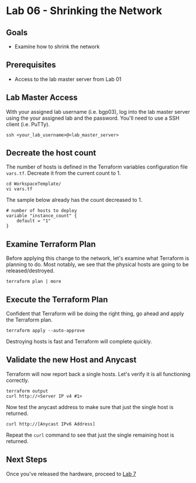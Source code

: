 # Lab 06 - Shrinking the Network

## Goals

* Examine how to shrink the network

## Prerequisites

* Access to the lab master server from Lab 01

## Lab Master Access

With your assigned lab username (i.e. bgp03), log into the lab master server using the your assigned lab and the password. You'll need to use a SSH client (i.e. PuTTy).

```
ssh <your_lab_username>@<lab_master_server>
```

## Decreate the host count

The number of hosts is defined in the Terraform variables configuration file ```vars.tf```. Decreate it from the current count to 1.

```
cd WorkspaceTemplate/
vi vars.tf
```

The sample below already has the count decreased to 1.
```
# number of hosts to deploy
variable "instance_count" {
    default = "1"
}
```
## Examine Terraform Plan

Before applying this change to the network, let's examine what Terraform is planning to do. Most notably, we see that the physical hosts are going to be released/destroyed.
```
terraform plan | more
```

## Execute the Terraform Plan

Confident that Terraform will be doing the right thing, go ahead and apply the Terraform plan.

```
terraform apply --auto-approve
```

Destroying hosts is fast and Terraform will complete quickly.

## Validate the new Host and Anycast

Terraform will now report back a single hosts. Let's verify it is all functioning correctly.

```
terraform output
curl http://<Server IP v4 #1>
```

Now test the anycast address to make sure that just the single host is returned.
```
curl http://[Anycast IPv6 Address]
```

Repeat the ```curl``` command to see that just the single remaining host is returned.

## Next Steps

Once you've released the hardware, proceed to [Lab 7](Lab07.md)
